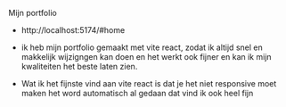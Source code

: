 Mijn portfolio 

- http://localhost:5174/#home
- ik heb mijn portfolio gemaakt met vite react,
  zodat ik altijd snel en makkelijk wijzigngen kan doen en het werkt ook fijner
  en kan ik mijn kwaliteiten het beste laten zien.

- Wat ik het fijnste vind aan vite react is dat je het niet responsive moet maken
  het word automatisch al gedaan dat vind ik ook heel fijn 

